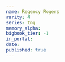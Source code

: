 ```yaml
---
name: Regency Rogers
rarity: 4
series: tng
memory_alpha:
bigbook_tier: -1
in_portal:
date:
published: true
---
```



